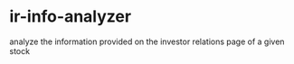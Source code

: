 # ir-info-analyzer
analyze the information provided on the investor relations page of a given stock 

